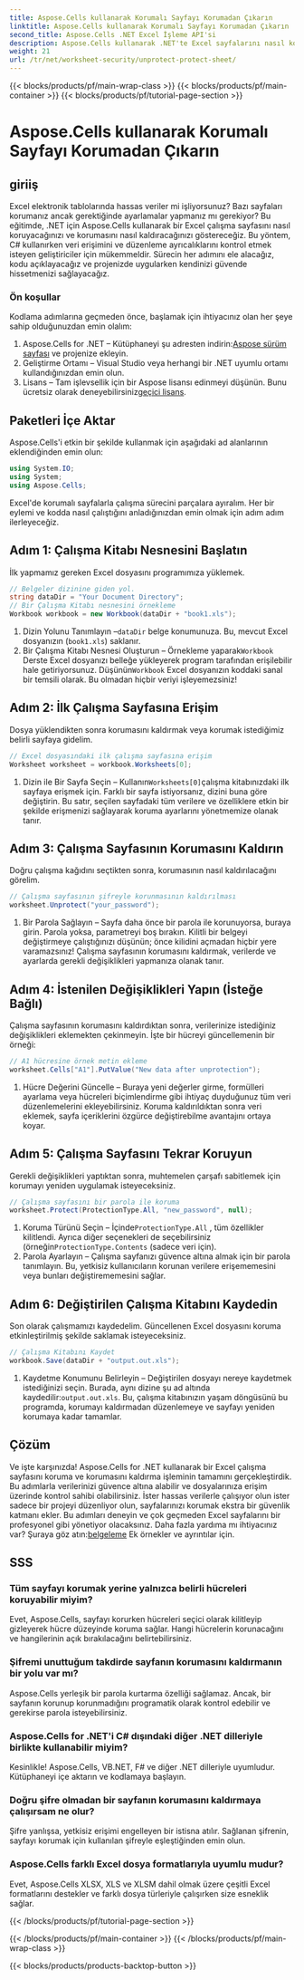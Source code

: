 ```yaml
---
title: Aspose.Cells kullanarak Korumalı Sayfayı Korumadan Çıkarın
linktitle: Aspose.Cells kullanarak Korumalı Sayfayı Korumadan Çıkarın
second_title: Aspose.Cells .NET Excel İşleme API'si
description: Aspose.Cells kullanarak .NET'te Excel sayfalarını nasıl koruyacağınızı ve korumasını nasıl kaldıracağınızı öğrenin. Çalışma sayfalarınızı güvenceye almak için bu adım adım kılavuzu izleyin.
weight: 21
url: /tr/net/worksheet-security/unprotect-protect-sheet/
---
```


{{< blocks/products/pf/main-wrap-class >}}
{{< blocks/products/pf/main-container >}}
{{< blocks/products/pf/tutorial-page-section >}}

# Aspose.Cells kullanarak Korumalı Sayfayı Korumadan Çıkarın

## giriiş
Excel elektronik tablolarında hassas veriler mi işliyorsunuz? Bazı sayfaları korumanız ancak gerektiğinde ayarlamalar yapmanız mı gerekiyor? Bu eğitimde, .NET için Aspose.Cells kullanarak bir Excel çalışma sayfasını nasıl koruyacağınızı ve korumasını nasıl kaldıracağınızı göstereceğiz. Bu yöntem, C# kullanırken veri erişimini ve düzenleme ayrıcalıklarını kontrol etmek isteyen geliştiriciler için mükemmeldir. Sürecin her adımını ele alacağız, kodu açıklayacağız ve projenizde uygularken kendinizi güvende hissetmenizi sağlayacağız.
### Ön koşullar
Kodlama adımlarına geçmeden önce, başlamak için ihtiyacınız olan her şeye sahip olduğunuzdan emin olalım:
1.  Aspose.Cells for .NET – Kütüphaneyi şu adresten indirin:[Aspose sürüm sayfası](https://releases.aspose.com/cells/net/) ve projenize ekleyin.
2. Geliştirme Ortamı – Visual Studio veya herhangi bir .NET uyumlu ortamı kullandığınızdan emin olun.
3. Lisans – Tam işlevsellik için bir Aspose lisansı edinmeyi düşünün. Bunu ücretsiz olarak deneyebilirsiniz[geçici lisans](https://purchase.aspose.com/temporary-license/).
## Paketleri İçe Aktar
Aspose.Cells'i etkin bir şekilde kullanmak için aşağıdaki ad alanlarının eklendiğinden emin olun:
```csharp
using System.IO;
using System;
using Aspose.Cells;
```
Excel'de korumalı sayfalarla çalışma sürecini parçalara ayıralım. Her bir eylemi ve kodda nasıl çalıştığını anladığınızdan emin olmak için adım adım ilerleyeceğiz.
## Adım 1: Çalışma Kitabı Nesnesini Başlatın
İlk yapmamız gereken Excel dosyasını programımıza yüklemek.
```csharp
// Belgeler dizinine giden yol.
string dataDir = "Your Document Directory";
// Bir Çalışma Kitabı nesnesini örnekleme
Workbook workbook = new Workbook(dataDir + "book1.xls");
```
1.  Dizin Yolunu Tanımlayın –`dataDir` belge konumunuza. Bu, mevcut Excel dosyanızın (`book1.xls`) saklanır.
2.  Bir Çalışma Kitabı Nesnesi Oluşturun – Örnekleme yaparak`Workbook` Derste Excel dosyanızı belleğe yükleyerek program tarafından erişilebilir hale getiriyorsunuz.
 Düşünün`Workbook` Excel dosyanızın koddaki sanal bir temsili olarak. Bu olmadan hiçbir veriyi işleyemezsiniz!
## Adım 2: İlk Çalışma Sayfasına Erişim
Dosya yüklendikten sonra korumasını kaldırmak veya korumak istediğimiz belirli sayfaya gidelim.
```csharp
// Excel dosyasındaki ilk çalışma sayfasına erişim
Worksheet worksheet = workbook.Worksheets[0];
```
1.  Dizin ile Bir Sayfa Seçin – Kullanın`Worksheets[0]`çalışma kitabınızdaki ilk sayfaya erişmek için. Farklı bir sayfa istiyorsanız, dizini buna göre değiştirin.
Bu satır, seçilen sayfadaki tüm verilere ve özelliklere etkin bir şekilde erişmenizi sağlayarak koruma ayarlarını yönetmemize olanak tanır.
## Adım 3: Çalışma Sayfasının Korumasını Kaldırın
Doğru çalışma kağıdını seçtikten sonra, korumasının nasıl kaldırılacağını görelim.
```csharp
// Çalışma sayfasının şifreyle korunmasının kaldırılması
worksheet.Unprotect("your_password");
```
1. Bir Parola Sağlayın – Sayfa daha önce bir parola ile korunuyorsa, buraya girin. Parola yoksa, parametreyi boş bırakın.
Kilitli bir belgeyi değiştirmeye çalıştığınızı düşünün; önce kilidini açmadan hiçbir yere varamazsınız! Çalışma sayfasının korumasını kaldırmak, verilerde ve ayarlarda gerekli değişiklikleri yapmanıza olanak tanır.
## Adım 4: İstenilen Değişiklikleri Yapın (İsteğe Bağlı)
Çalışma sayfasının korumasını kaldırdıktan sonra, verilerinize istediğiniz değişiklikleri eklemekten çekinmeyin. İşte bir hücreyi güncellemenin bir örneği:
```csharp
// A1 hücresine örnek metin ekleme
worksheet.Cells["A1"].PutValue("New data after unprotection");
```
1. Hücre Değerini Güncelle – Buraya yeni değerler girme, formülleri ayarlama veya hücreleri biçimlendirme gibi ihtiyaç duyduğunuz tüm veri düzenlemelerini ekleyebilirsiniz.
Koruma kaldırıldıktan sonra veri eklemek, sayfa içeriklerini özgürce değiştirebilme avantajını ortaya koyar.
## Adım 5: Çalışma Sayfasını Tekrar Koruyun
Gerekli değişiklikleri yaptıktan sonra, muhtemelen çarşafı sabitlemek için korumayı yeniden uygulamak isteyeceksiniz.
```csharp
// Çalışma sayfasını bir parola ile koruma
worksheet.Protect(ProtectionType.All, "new_password", null);
```
1.  Koruma Türünü Seçin – İçinde`ProtectionType.All` , tüm özellikler kilitlendi. Ayrıca diğer seçenekleri de seçebilirsiniz (örneğin`ProtectionType.Contents` (sadece veri için).
2. Parola Ayarlayın – Çalışma sayfanızı güvence altına almak için bir parola tanımlayın. Bu, yetkisiz kullanıcıların korunan verilere erişememesini veya bunları değiştirememesini sağlar.
## Adım 6: Değiştirilen Çalışma Kitabını Kaydedin
Son olarak çalışmamızı kaydedelim. Güncellenen Excel dosyasını koruma etkinleştirilmiş şekilde saklamak isteyeceksiniz.
```csharp
// Çalışma Kitabını Kaydet
workbook.Save(dataDir + "output.out.xls");
```
1.  Kaydetme Konumunu Belirleyin – Değiştirilen dosyayı nereye kaydetmek istediğinizi seçin. Burada, aynı dizine şu ad altında kaydedilir:`output.out.xls`.
Bu, çalışma kitabınızın yaşam döngüsünü bu programda, korumayı kaldırmadan düzenlemeye ve sayfayı yeniden korumaya kadar tamamlar.

## Çözüm
Ve işte karşınızda! Aspose.Cells for .NET kullanarak bir Excel çalışma sayfasını koruma ve korumasını kaldırma işleminin tamamını gerçekleştirdik. Bu adımlarla verilerinizi güvence altına alabilir ve dosyalarınıza erişim üzerinde kontrol sahibi olabilirsiniz. 
 İster hassas verilerle çalışıyor olun ister sadece bir projeyi düzenliyor olun, sayfalarınızı korumak ekstra bir güvenlik katmanı ekler. Bu adımları deneyin ve çok geçmeden Excel sayfalarını bir profesyonel gibi yönetiyor olacaksınız. Daha fazla yardıma mı ihtiyacınız var? Şuraya göz atın:[belgeleme](https://reference.aspose.com/cells/net/) Ek örnekler ve ayrıntılar için.
## SSS
### Tüm sayfayı korumak yerine yalnızca belirli hücreleri koruyabilir miyim?  
Evet, Aspose.Cells, sayfayı korurken hücreleri seçici olarak kilitleyip gizleyerek hücre düzeyinde koruma sağlar. Hangi hücrelerin korunacağını ve hangilerinin açık bırakılacağını belirtebilirsiniz.
### Şifremi unuttuğum takdirde sayfanın korumasını kaldırmanın bir yolu var mı?  
Aspose.Cells yerleşik bir parola kurtarma özelliği sağlamaz. Ancak, bir sayfanın korunup korunmadığını programatik olarak kontrol edebilir ve gerekirse parola isteyebilirsiniz.
### Aspose.Cells for .NET'i C# dışındaki diğer .NET dilleriyle birlikte kullanabilir miyim?  
Kesinlikle! Aspose.Cells, VB.NET, F# ve diğer .NET dilleriyle uyumludur. Kütüphaneyi içe aktarın ve kodlamaya başlayın.
### Doğru şifre olmadan bir sayfanın korumasını kaldırmaya çalışırsam ne olur?  
Şifre yanlışsa, yetkisiz erişimi engelleyen bir istisna atılır. Sağlanan şifrenin, sayfayı korumak için kullanılan şifreyle eşleştiğinden emin olun.
### Aspose.Cells farklı Excel dosya formatlarıyla uyumlu mudur?  
Evet, Aspose.Cells XLSX, XLS ve XLSM dahil olmak üzere çeşitli Excel formatlarını destekler ve farklı dosya türleriyle çalışırken size esneklik sağlar.

{{< /blocks/products/pf/tutorial-page-section >}}

{{< /blocks/products/pf/main-container >}}
{{< /blocks/products/pf/main-wrap-class >}}

{{< blocks/products/products-backtop-button >}}
